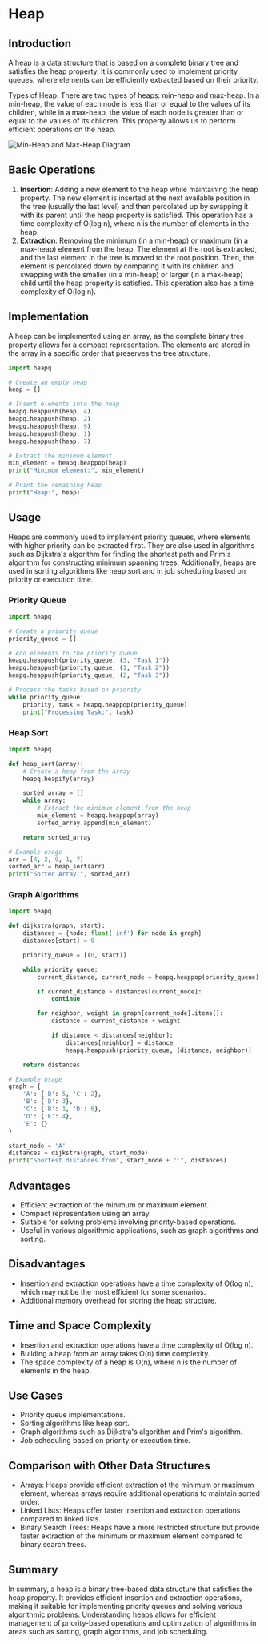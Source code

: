 # Heap

## Introduction

A heap is a data structure that is based on a complete binary tree and satisfies the heap property. It is commonly used to implement priority queues, where elements can be efficiently extracted based on their priority.

Types of Heap:
There are two types of heaps: min-heap and max-heap. In a min-heap, the value of each node is less than or equal to the values of its children, while in a max-heap, the value of each node is greater than or equal to the values of its children. This property allows us to perform efficient operations on the heap.

![Min-Heap and Max-Heap Diagram](/min_heap.jpeg)

## Basic Operations

1. **Insertion**: Adding a new element to the heap while maintaining the heap property. The new element is inserted at the next available position in the tree (usually the last level) and then percolated up by swapping it with its parent until the heap property is satisfied. This operation has a time complexity of O(log n), where n is the number of elements in the heap.
2. **Extraction**: Removing the minimum (in a min-heap) or maximum (in a max-heap) element from the heap. The element at the root is extracted, and the last element in the tree is moved to the root position. Then, the element is percolated down by comparing it with its children and swapping with the smaller (in a min-heap) or larger (in a max-heap) child until the heap property is satisfied. This operation also has a time complexity of O(log n).

## Implementation

A heap can be implemented using an array, as the complete binary tree property allows for a compact representation. The elements are stored in the array in a specific order that preserves the tree structure.

```python
import heapq

# Create an empty heap
heap = []

# Insert elements into the heap
heapq.heappush(heap, 4)
heapq.heappush(heap, 2)
heapq.heappush(heap, 9)
heapq.heappush(heap, 1)
heapq.heappush(heap, 7)

# Extract the minimum element
min_element = heapq.heappop(heap)
print("Minimum element:", min_element)

# Print the remaining heap
print("Heap:", heap)
```

## Usage

Heaps are commonly used to implement priority queues, where elements with higher priority can be extracted first. They are also used in algorithms such as Dijkstra's algorithm for finding the shortest path and Prim's algorithm for constructing minimum spanning trees. Additionally, heaps are used in sorting algorithms like heap sort and in job scheduling based on priority or execution time.

### Priority Queue

```python
import heapq

# Create a priority queue
priority_queue = []

# Add elements to the priority queue
heapq.heappush(priority_queue, (3, "Task 1"))
heapq.heappush(priority_queue, (1, "Task 2"))
heapq.heappush(priority_queue, (2, "Task 3"))

# Process the tasks based on priority
while priority_queue:
    priority, task = heapq.heappop(priority_queue)
    print("Processing Task:", task)
```

### Heap Sort

```python
import heapq

def heap_sort(array):
    # Create a heap from the array
    heapq.heapify(array)

    sorted_array = []
    while array:
        # Extract the minimum element from the heap
        min_element = heapq.heappop(array)
        sorted_array.append(min_element)

    return sorted_array

# Example usage
arr = [4, 2, 9, 1, 7]
sorted_arr = heap_sort(arr)
print("Sorted Array:", sorted_arr)
```

### Graph Algorithms

```python
import heapq

def dijkstra(graph, start):
    distances = {node: float('inf') for node in graph}
    distances[start] = 0

    priority_queue = [(0, start)]

    while priority_queue:
        current_distance, current_node = heapq.heappop(priority_queue)

        if current_distance > distances[current_node]:
            continue

        for neighbor, weight in graph[current_node].items():
            distance = current_distance + weight

            if distance < distances[neighbor]:
                distances[neighbor] = distance
                heapq.heappush(priority_queue, (distance, neighbor))

    return distances

# Example usage
graph = {
    'A': {'B': 5, 'C': 2},
    'B': {'D': 3},
    'C': {'B': 1, 'D': 6},
    'D': {'E': 4},
    'E': {}
}

start_node = 'A'
distances = dijkstra(graph, start_node)
print("Shortest distances from", start_node + ":", distances)
```

## Advantages

- Efficient extraction of the minimum or maximum element.
- Compact representation using an array.
- Suitable for solving problems involving priority-based operations.
- Useful in various algorithmic applications, such as graph algorithms and sorting.

## Disadvantages

- Insertion and extraction operations have a time complexity of O(log n), which may not be the most efficient for some scenarios.
- Additional memory overhead for storing the heap structure.

## Time and Space Complexity

- Insertion and extraction operations have a time complexity of O(log n).
- Building a heap from an array takes O(n) time complexity.
- The space complexity of a heap is O(n), where n is the number of elements in the heap.

## Use Cases

- Priority queue implementations.
- Sorting algorithms like heap sort.
- Graph algorithms such as Dijkstra's algorithm and Prim's algorithm.
- Job scheduling based on priority or execution time.

## Comparison with Other Data Structures

- Arrays: Heaps provide efficient extraction of the minimum or maximum element, whereas arrays require additional operations to maintain sorted order.
- Linked Lists: Heaps offer faster insertion and extraction operations compared to linked lists.
- Binary Search Trees: Heaps have a more restricted structure but provide faster extraction of the minimum or maximum element compared to binary search trees.

## Summary

In summary, a heap is a binary tree-based data structure that satisfies the heap property. It provides efficient insertion and extraction operations, making it suitable for implementing priority queues and solving various algorithmic problems. Understanding heaps allows for efficient management of priority-based operations and optimization of algorithms in areas such as sorting, graph algorithms, and job scheduling.
